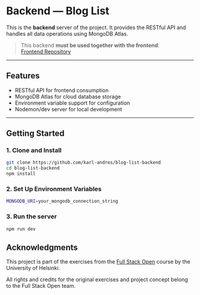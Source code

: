 # Backend — Blog List

This is the **backend** server of the project. It provides the RESTful API and handles all data operations using MongoDB Atlas.

> This backend **must be used together with the frontend**:  
> [Frontend Repository](https://github.com/karl-andres/blog-list-frontend)

---

## Features

- RESTful API for frontend consumption
- MongoDB Atlas for cloud database storage
- Environment variable support for configuration
- Nodemon/dev server for local development

---

## Getting Started

### 1. Clone and Install

```bash
git clone https://github.com/karl-andres/blog-list-backend
cd blog-list-backend
npm install
```

### 2. Set Up Environment Variables

```bash
MONGODB_URI=your_mongodb_connection_string
```

### 3. Run the server

```bash
npm run dev
```

## Acknowledgments

This project is part of the exercises from the [Full Stack Open](https://fullstackopen.com/en/) course by the University of Helsinki.

All rights and credits for the original exercises and project concept belong to the Full Stack Open team.
